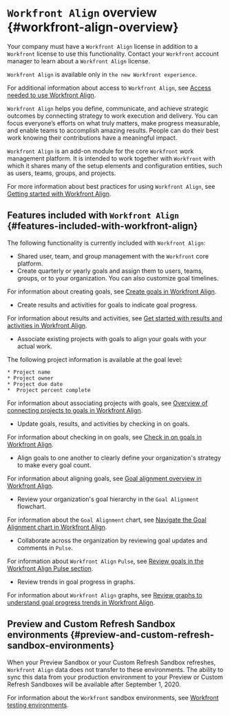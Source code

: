 



# `Workfront Align` overview {#workfront-align-overview}


Your company must have a `Workfront Align` license in addition to a `Workfront` license to use this functionality. Contact your `Workfront` account manager to learn about a `Workfront Align` license. 


`Workfront Align` is available only in `the new Workfront experience`. 


For additional information about access to `Workfront Align`, see [Access needed to use Workfront Align](access-needed-for-wf-align.md).

`Workfront Align` helps you define, communicate, and achieve strategic outcomes by connecting strategy to work execution and delivery. You can focus everyone’s efforts on what truly matters, make progress measurable, and enable teams to accomplish amazing results. People can do their best work knowing their contributions have a meaningful impact.


`Workfront Align` is an add-on module for the core `Workfront` work management platform. It is intended to work together with `Workfront` with which it shares many of the setup elements and configuration entities, such as users, teams, groups, and projects.


For more information about best practices for using `Workfront Align`, see [Getting started with Workfront Align](getting-started-with-wf-align.md). 


## Features included with `Workfront Align` {#features-included-with-workfront-align}

The following functionality is currently included with `Workfront Align`:



* Shared user, team, and group management with the `Workfront` core platform.
*  Create quarterly or yearly goals and assign them to users, teams, groups, or to your organization. You can also customize goal timelines. 


  For information about creating goals, see [Create goals in Workfront Align](create-goals.md).

*  Create results and activities for goals to indicate goal progress.


  For information about results and activities, see [Get started with results and activities in Workfront Align](get-started-with-results-and-activities.md).

*  Associate existing projects with goals to align your goals with your actual work. 


  The following project information is available at the goal level:

    
    
    * Project name
    * Project owner
    * Project due date
    *  Project percent complete
    
    
  For information about associating projects with goals, see [Overview of connecting projects to goals in Workfront Align](connect-projects-to-goals-overview.md).

*  Update goals, results, and activities by checking in on goals.


  For information about checking in on goals, see [Check in on goals in Workfront Align](check-in-goals.md).

*  Align goals to one another to clearly define your organization's strategy to make every goal count. 


  For information about aligning goals, see [Goal alignment overview in Workfront Align](goal-alignment-overview.md).

*  Review your organization's goal hierarchy in the `Goal Alignment` flowchart. 


  For information about the `Goal Alignment` chart, see [Navigate the Goal Alignment chart in Workfront Align](navigate-goal-alignment-chart.md).

*  Collaborate across the organization by reviewing goal updates and comments in `Pulse`.


  For information about `Workfront Align` `Pulse`, see [Review goals in the Workfront Align Pulse section](review-goals-in-pulse.md).

*  Review trends in goal progress in graphs. 


  For information about `Workfront Align` graphs, see [Review graphs to understand goal progress trends in Workfront Align](review-goal-graphs.md).


  ## Preview and Custom Refresh Sandbox environments {#preview-and-custom-refresh-sandbox-environments}

  When your Preview Sandbox or your Custom Refresh Sandbox refreshes, `Workfront Align` data does not transfer to these environments. The ability to sync this data from your production environment to your Preview or Custom Refresh Sandboxes will be available after September 1, 2020. 


  For information about the `Workfront` sandbox environments, see [Workfront testing environments](_wf-testing-environments.md).


  &nbsp;



